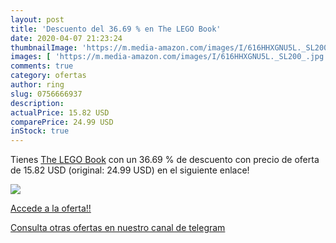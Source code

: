 ```yaml
---
layout: post
title: 'Descuento del 36.69 % en The LEGO Book'
date: 2020-04-07 21:23:24
thumbnailImage: 'https://m.media-amazon.com/images/I/616HHXGNU5L._SL200_.jpg'
images: [ 'https://m.media-amazon.com/images/I/616HHXGNU5L._SL200_.jpg' ]
comments: true
category: ofertas
author: ring
slug: 0756666937
description:
actualPrice: 15.82 USD
comparePrice: 24.99 USD
inStock: true
---
```


Tienes [The LEGO Book](https://www.amazon.com/dp/0756666937/?tag=redken08-20) con un 36.69 % de descuento con precio de oferta de 15.82 USD (original: 24.99 USD) en el siguiente enlace!

[![](https://m.media-amazon.com/images/I/616HHXGNU5L._SL200_.jpg)](https://www.amazon.com/dp/0756666937/?tag=redken08-20)

[Accede a la oferta!!](https://www.amazon.com/dp/0756666937/?tag=redken08-20)

[Consulta otras ofertas en nuestro canal de telegram](https://t.me/s/ofertas25)
